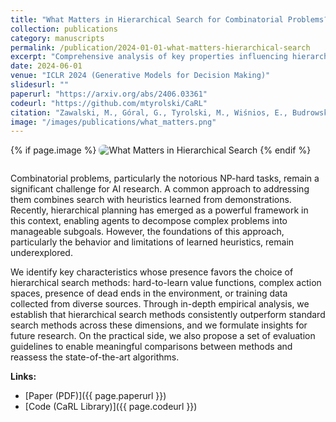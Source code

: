 ```yaml
---
title: "What Matters in Hierarchical Search for Combinatorial Problems?"
collection: publications
category: manuscripts
permalink: /publication/2024-01-01-what-matters-hierarchical-search
excerpt: "Comprehensive analysis of key properties influencing hierarchical search in combinatorial reasoning, with guidelines for robust comparisons and future algorithm design."
date: 2024-06-01
venue: "ICLR 2024 (Generative Models for Decision Making)"
slidesurl: ""
paperurl: "https://arxiv.org/abs/2406.03361"
codeurl: "https://github.com/mtyrolski/CaRL"
citation: "Zawalski, M., Góral, G., Tyrolski, M., Wiśnios, E., Budrowski, F., Cygan, M., Kuciński, Ł. and Miłoś, P., 2024. What Matters in Hierarchical Search for Combinatorial Reasoning Problems?. arXiv preprint arXiv:2406.03361."
image: "/images/publications/what_matters.png"
---
```


{% if page.image %}
<img src="{{ page.image }}" alt="What Matters in Hierarchical Search" style="max-width: 420px; border-radius: 8px; margin-bottom: 1em;" />
{% endif %}

Combinatorial problems, particularly the notorious NP-hard tasks, remain a significant challenge for AI research. A common approach to addressing them combines search with heuristics learned from demonstrations. Recently, hierarchical planning has emerged as a powerful framework in this context, enabling agents to decompose complex problems into manageable subgoals. However, the foundations of this approach, particularly the behavior and limitations of learned heuristics, remain underexplored.

We identify key characteristics whose presence favors the choice of hierarchical search methods: hard-to-learn value functions, complex action spaces, presence of dead ends in the environment, or training data collected from diverse sources. Through in-depth empirical analysis, we establish that hierarchical search methods consistently outperform standard search methods across these dimensions, and we formulate insights for future research. On the practical side, we also propose a set of evaluation guidelines to enable meaningful comparisons between methods and reassess the state-of-the-art algorithms.

**Links:**
- [Paper (PDF)]({{ page.paperurl }})
- [Code (CaRL Library)]({{ page.codeurl }})
